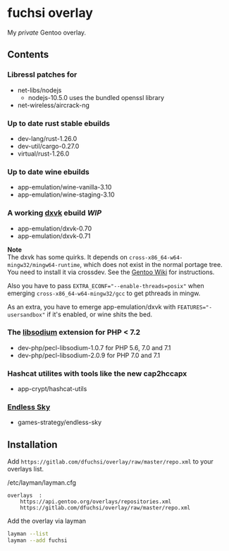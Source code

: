 fuchsi overlay
==============

My *private* Gentoo overlay.

## Contents

### Libressl patches for
- net-libs/nodejs
    - nodejs-10.5.0 uses the bundled openssl library
- net-wireless/aircrack-ng

### Up to date rust stable ebuilds
- dev-lang/rust-1.26.0
- dev-util/cargo-0.27.0
- virtual/rust-1.26.0

### Up to date wine ebuilds
- app-emulation/wine-vanilla-3.10
- app-emulation/wine-staging-3.10

### A working [dxvk](https://github.com/doitsujin/dxvk) ebuild *WIP*
- app-emulation/dxvk-0.70
- app-emulation/dxvk-0.71

**Note**  
The dxvk has some quirks. It depends on `cross-x86_64-w64-mingw32/mingw64-runtime`, which does not exist in the normal portage tree.  
You need to install it via crossdev. See the [Gentoo Wiki](https://wiki.gentoo.org/wiki/Mingw) for instructions.  

Also you have to pass `EXTRA_ECONF="--enable-threads=posix"` when emerging `cross-x86_64-w64-mingw32/gcc` to get pthreads in mingw.  

As an extra, you have to emerge app-emulation/dxvk with `FEATURES="-usersandbox"` if it's enabled, or wine shits the bed.

### The [libsodium](https://pecl.php.net/libsodium) extension for PHP < 7.2
- dev-php/pecl-libsodium-1.0.7 for PHP 5.6, 7.0 and 7.1
- dev-php/pecl-libsodium-2.0.9 for PHP 7.0 and 7.1

### Hashcat utilites with tools like the new cap2hccapx
- app-crypt/hashcat-utils

### [Endless Sky](https://endless-sky.github.io)
- games-strategy/endless-sky

## Installation

Add `https://gitlab.com/dfuchsi/overlay/raw/master/repo.xml` to your overlays list.  

/etc/layman/layman.cfg
```
overlays  :
    https://api.gentoo.org/overlays/repositories.xml
    https://gitlab.com/dfuchsi/overlay/raw/master/repo.xml
```

Add the overlay via layman
```bash
layman --list
layman --add fuchsi
```
